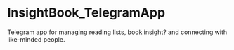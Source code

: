 # InsightBook_TelegramApp
Telegram app for managing reading lists, book insight? and connecting with like-minded people.
